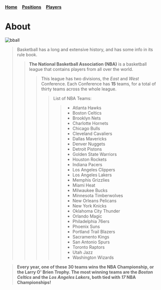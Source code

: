 [**Home**](README.md) 
&nbsp; &nbsp;[**Positions**](positions.md)
&nbsp; &nbsp;[**Players**](players.md)

# About
<img src="https://upload.wikimedia.org/wikipedia/commons/2/2a/Carter_vs_Gasol%2C_Lakers_vs_Magic.jpg" alt="bball"></img>
> Basketball has a long and extensive history, and has some info in its rule book. 
>>**The National Basketball Association (NBA)** is a basketball league that contains players from all over the world.
>>> This league has two divisions, the *East* and *West* Conference. Each Conference has **15** teams, for a total of thirty teams across the whole league. 
>>>>List of NBA Teams: 
>>>>> - Atlanta Hawks
>>>>> - Boston Celtics
>>>>> - Brooklyn Nets
>>>>> - Charlotte Hornets
>>>>> - Chicago Bulls
>>>>> - Cleveland Cavaliers
>>>>> - Dallas Mavericks
>>>>> - Denver Nuggets
>>>>> - Detroit Pistons
>>>>> - Golden State Warriors
>>>>> - Houston Rockets
>>>>> - Indiana Pacers
>>>>> - Los Angeles Clippers
>>>>> - Los Angeles Lakers
>>>>> - Memphis Grizzlies
>>>>> - Miami Heat
>>>>> - Milwaukee Bucks
>>>>> - Minnesota Timberwolves
>>>>> - New Orleans Pelicans
>>>>> - New York Knicks
>>>>> - Oklahoma City Thunder
>>>>> - Orlando Magic
>>>>> - Philadelphia 76ers
>>>>> - Phoenix Suns
>>>>> - Portland Trail Blazers
>>>>> - Sacramento Kings
>>>>> - San Antonio Spurs
>>>>> - Toronto Raptors
>>>>> - Utah Jazz
>>>>> - Washington Wizards

> **Every year, one of these 30 teams wins the NBA Championship, or the Larry O' Brien Trophy. The most winning teams are the *Boston Celtics* and the *Los Angeles Lakers*, both tied with *17* NBA Championships!**
